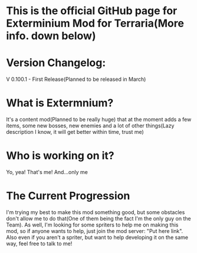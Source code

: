 # This is the official GitHub page for Exterminium Mod for Terraria(More info. down below)

# Version Changelog:
V 0.100.1 - First Release(Planned to be released in March)

# What is Extermnium?
It's a content mod(Planned to be really huge) that at the moment adds a few items, some new bosses, new enemies and a lot of other things(Lazy description I know, it will get better within time, trust me)

# Who is working on it?
Yo, yea! That's me! And...only me

# The Current Progression
I'm trying my best to make this mod something good, but some obstacles don't allow me to do that(One of them being the fact I'm the only guy on the Team). As well, I'm looking for some spriters to help me on making this mod, so if anyone wants to help, just join the mod server: "Put here link". Also even if you aren't a spriter, but want to help developing it on the same way, feel free to talk to me!


